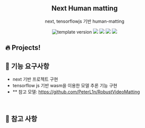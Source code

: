 <br/>
<br/>

<h2 align="middle">Next Human matting</h2>
<p align="middle">next, tensorflowjs 기반 human-matting</p>
<p align="middle">
  <img src="https://img.shields.io/badge/version-1.0.0-blue?style=flat-square" alt="template version"/>
  <img src="https://img.shields.io/badge/language-html-red.svg?style=flat-square"/>
  <img src="https://img.shields.io/badge/language-css-blue.svg?style=flat-square"/>
  <img src="https://img.shields.io/badge/language-js-yellow.svg?style=flat-square"/>
  <img src="https://img.shields.io/badge/license-MIT-brightgreen.svg?style=flat-square"/>
</p>

## 🔥 Projects!

## 🎯 기능 요구사항

- next 기반 프로젝트 구현
- tensorflow js 기반 wasm을 이용한 모델 추론 기능 구현
- ** 참고 모델: https://github.com/PeterL1n/RobustVideoMatting

<br/>

## 📄 참고 사항


